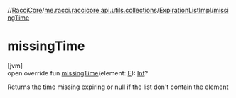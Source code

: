//[RacciCore](../../../index.md)/[me.racci.raccicore.api.utils.collections](../index.md)/[ExpirationListImpl](index.md)/[missingTime](missing-time.md)

# missingTime

[jvm]\
open override fun [missingTime](missing-time.md)(element: [E](index.md)): [Int](https://kotlinlang.org/api/latest/jvm/stdlib/kotlin/-int/index.html)?

Returns the time missing expiring or null if the list don't contain the element
